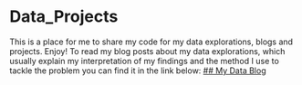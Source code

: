# Data_Projects
This is a place for me to share my code for my data explorations, blogs and projects. Enjoy!
To read my blog posts about my data explorations, which usually explain my interpretation of my findings and the method I use to tackle the problem you can find it in the link below:
[## My Data Blog](https://sites.google.com/g.ucla.edu/shailmirpuri/)
